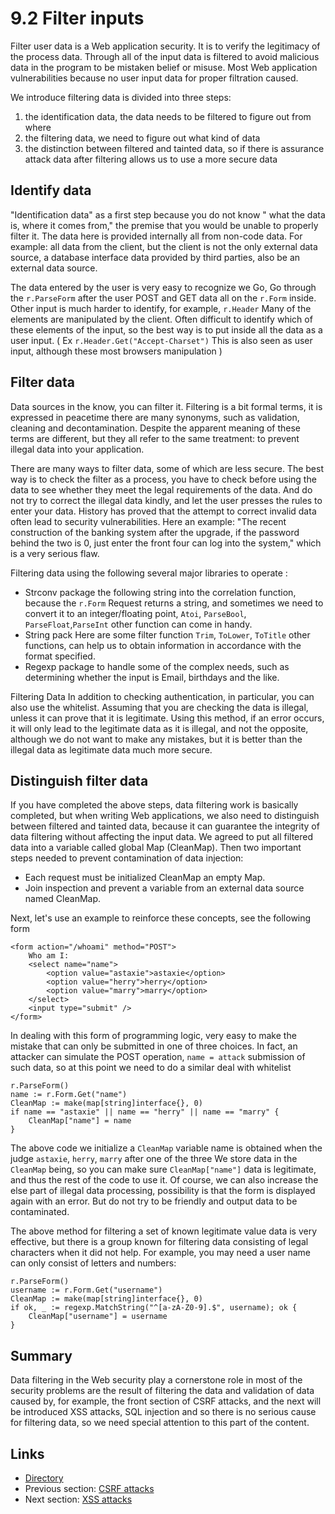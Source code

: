 # 9.2 Filter inputs

Filter user data is a Web application security. It is to verify the legitimacy of the process data. Through all of the input data is filtered to avoid malicious data in the program to be mistaken belief or misuse. Most Web application vulnerabilities because no user input data for proper filtration caused.

We introduce filtering data is divided into three steps:

1. the identification data, the data needs to be filtered to figure out from where
2. the filtering data, we need to figure out what kind of data
3. the distinction between filtered and tainted data, so if there is assurance attack data after filtering allows us to use a more secure data

## Identify data

"Identification data" as a first step because you do not know " what the data is, where it comes from," the premise that you would be unable to properly filter it. The data here is provided internally all from non-code data. For example: all data from the client, but the client is not the only external data source, a database interface data provided by third parties, also be an external data source.

The data entered by the user is very easy to recognize we Go, Go through the `r.ParseForm` after the user POST and GET data all on the `r.Form` inside. Other input is much harder to identify, for example, `r.Header` Many of the elements are manipulated by the client. Often difficult to identify which of these elements of the input, so the best way is to put inside all the data as a user input. ( Ex `r.Header.Get("Accept-Charset")` This is also seen as user input, although these most browsers manipulation )

## Filter data

Data sources in the know, you can filter it. Filtering is a bit formal terms, it is expressed in peacetime there are many synonyms, such as validation, cleaning and decontamination. Despite the apparent meaning of these terms are different, but they all refer to the same treatment: to prevent illegal data into your application.

There are many ways to filter data, some of which are less secure. The best way is to check the filter as a process, you have to check before using the data to see whether they meet the legal requirements of the data. And do not try to correct the illegal data kindly, and let the user presses the rules to enter your data. History has proved that the attempt to correct invalid data often lead to security vulnerabilities. Here an example: "The recent construction of the banking system after the upgrade, if the password behind the two is 0, just enter the front four can log into the system," which is a very serious flaw.

Filtering data using the following several major libraries to operate :

- Strconv package the following string into the correlation function, because the `r.Form` Request returns a string, and sometimes we need to convert it to an integer/floating point, `Atoi`, `ParseBool`, ` ParseFloat `,` ParseInt ` other function can come in handy.
- String pack Here are some filter function `Trim`, `ToLower`, `ToTitle` other functions, can help us to obtain information in accordance with the format specified.
- Regexp package to handle some of the complex needs, such as determining whether the input is Email, birthdays and the like.

Filtering Data In addition to checking authentication, in particular, you can also use the whitelist. Assuming that you are checking the data is illegal, unless it can prove that it is legitimate. Using this method, if an error occurs, it will only lead to the legitimate data as it is illegal, and not the opposite, although we do not want to make any mistakes, but it is better than the illegal data as legitimate data much more secure.

## Distinguish filter data

If you have completed the above steps, data filtering work is basically completed, but when writing Web applications, we also need to distinguish between filtered and tainted data, because it can guarantee the integrity of data filtering without affecting the input data. We agreed to put all filtered data into a variable called global Map (CleanMap). Then two important steps needed to prevent contamination of data injection:

- Each request must be initialized CleanMap an empty Map.
- Join inspection and prevent a variable from an external data source named CleanMap.

Next, let's use an example to reinforce these concepts, see the following form

	<form action="/whoami" method="POST">
		Who am I:
		<select name="name">
			<option value="astaxie">astaxie</option>
			<option value="herry">herry</option>
			<option value="marry">marry</option>
		</select>
		<input type="submit" />
	</form>

In dealing with this form of programming logic, very easy to make the mistake that can only be submitted in one of three choices. In fact, an attacker can simulate the POST operation, `name = attack` submission of such data, so at this point we need to do a similar deal with whitelist

	r.ParseForm()
	name := r.Form.Get("name")
	CleanMap := make(map[string]interface{}, 0)
	if name == "astaxie" || name == "herry" || name == "marry" {
		CleanMap["name"] = name
	}

The above code we initialize a `CleanMap` variable name is obtained when the judge `astaxie`, `herry`, `marry` after one of the three
We store data in the `CleanMap` being, so you can make sure `CleanMap["name"]` data is legitimate, and thus the rest of the code to use it. Of course, we can also increase the else part of illegal data processing, possibility is that the form is displayed again with an error. But do not try to be friendly and output data to be contaminated.

The above method for filtering a set of known legitimate value data is very effective, but there is a group known for filtering data consisting of legal characters when it did not help. For example, you may need a user name can only consist of letters and numbers:

	r.ParseForm()
	username := r.Form.Get("username")
	CleanMap := make(map[string]interface{}, 0)
	if ok, _ := regexp.MatchString("^[a-zA-Z0-9].$", username); ok {
		CleanMap["username"] = username
	}

## Summary

Data filtering in the Web security play a cornerstone role in most of the security problems are the result of filtering the data and validation of data caused by, for example, the front section of CSRF attacks, and the next will be introduced XSS attacks, SQL injection and so there is no serious cause for filtering data, so we need special attention to this part of the content.

## Links

- [Directory](preface.md)
- Previous section: [CSRF attacks](09.1.md)
- Next section: [XSS attacks](09.3.md)
